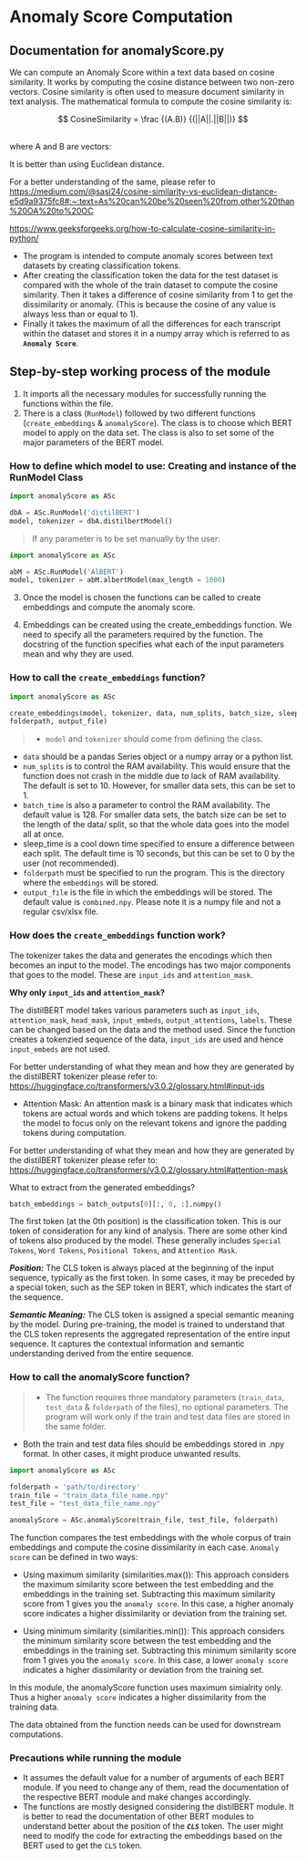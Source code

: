 # Anomaly Score Computation
## Documentation for anomalyScore.py

We can compute an Anomaly Score within a text data based on cosine similarity. It works by computing the cosine distance between two non-zero vectors. Cosine similarity is often used to measure document similarity in text analysis. The mathematical formula to compute the cosine similarity is:

$$ CosineSimilarity = \frac {(A.B)} {(||A||.||B||)} $$

<br>
where A and B are vectors:

It is better than using Euclidean distance.

For a better understanding of the same, please refer to <br>
https://medium.com/@sasi24/cosine-similarity-vs-euclidean-distance-e5d9a9375fc8#:~:text=As%20can%20be%20seen%20from,other%20than%20OA%20to%20OC

https://www.geeksforgeeks.org/how-to-calculate-cosine-similarity-in-python/

* The program is intended to compute anomaly scores between text datasets by creating classification tokens.
* After creating the classification token the data for the test dataset is compared with the whole of the train dataset to compute the cosine similarity.
Then it takes a difference of cosine similarity from 1 to get the dissimilarity or anomaly. (This is because the cosine of any value is always less than or equal to 1).
* Finally it takes the maximum of all the differences for each transcript within the dataset and stores it in a numpy array which is referred to as <b>`Anomaly Score`</b>.

## Step-by-step working process of the module

1. It imports all the necessary modules for successfully running the functions within the file.
2. There is a class (`RunModel`) followed by two different functions (`create_embeddings` \& `anomalyScore`). The class is to choose which BERT model to apply on the data set. The class is also to set some of the major parameters of the BERT model.

### How to define which model to use: Creating and instance of the RunModel Class

```python 
import anomalyScore as ASc

dbA = ASc.RunModel('distilBERT')
model, tokenizer = dbA.distilbertModel()
```

> If any parameter is to be set manually by the user:

```python
import anomalyScore as ASc

abM = ASc.RunModel('AlBERT')
model, tokenizer = abM.albertModel(max_length = 1000)
```
3. Once the model is chosen the functions can be called to create embeddings and compute the anomaly score.

4. Embeddings can be created using the create_embeddings function. We need to specify all the parameters required by the function. The docstring of the function specifies what each of the input parameters mean and why they are used.

### How to call the `create_embeddings` function? 

```python
import anomalyScore as ASc

create_embeddings(model, tokenizer, data, num_splits, batch_size, sleep_time,
folderpath, output_file)
```

> * `model` and `tokenizer` should come from defining the class. 
* `data` should be a pandas Series object or a numpy array or a python list.
* `num_splits` is to control the RAM availability. This would ensure that the function does not crash in the middle due to lack of RAM availability. The default is set to 10. However, for smaller data sets, this can be set to 1.
* `batch_time` is also a parameter to control the RAM availability. The default value is 128. For smaller data sets, the batch size can be set to the length of the data/ split, so that the whole data goes into the model all at once.
* sleep_time is a cool down time specified to ensure a difference between each split. The default time is 10 seconds, but this can be set to 0 by the user (not recommended).
* `folderpath` must be specified to run the program. This is the directory where the `embeddings` will be stored.
* `output_file` is the file in which the embeddings will be stored. The default value is `combined.npy`. Please note it is a numpy file and not a regular csv/xlsx file.

### How does the `create_embeddings` function work?

The tokenizer takes the data and generates the encodings which then becomes an input to the model. The encodings has two major components that goes to the model. These are `input_ids` and `attention_mask`.

<b>Why only `input_ids` and `attention_mask`?</b>

The distilBERT model takes various parameters such as `input_ids`, `attention_mask`, `head_mask`, `input_embeds`, `output_attentions`, `labels`. These can be changed based on the data and the method used. Since the function creates a tokenzied sequence of the data, `input_ids` are used and hence `input_embeds` are not used.

For better understanding of what they mean and how they are generated by the distilBERT tokenizer please refer to: <br>
https://huggingface.co/transformers/v3.0.2/glossary.html#input-ids

+ Attention Mask: An attention mask is a binary mask that indicates which tokens are actual words and which tokens are padding tokens. It helps the model to focus only on the relevant tokens and ignore the padding tokens during computation.

For better understanding of what they mean and how they are generated by the distilBERT tokenizer please refer to: <br>
https://huggingface.co/transformers/v3.0.2/glossary.html#attention-mask

What to extract from the generated embeddings?

```python
batch_embeddings = batch_outputs[0][:, 0, :].numpy()
```

The first token (at the 0th position) is the classification token. This is our token of consideration for any kind of analysis. There are some other kind of tokens also produced by the model. These generally includes `Special Tokens`, `Word Tokens`, `Positional Tokens`, and `Attention Mask`. 

**_Position:_** The CLS token is always placed at the beginning of the input sequence, typically as the first token. In some cases, it may be preceded by a special token, such as the SEP token in BERT, which indicates the start of the sequence.

**_Semantic Meaning:_** The CLS token is assigned a special semantic meaning by the model. During pre-training, the model is trained to understand that the CLS token represents the aggregated representation of the entire input sequence. It captures the contextual information and semantic understanding derived from the entire sequence.


### How to call the anomalyScore function?

> * The function requires three mandatory parameters (`train_data`, `test_data` & `folderpath` of the files), no optional parameters. The program will work only if the train and test data files are stored in the same folder.
* Both the train and test data files should be embeddings stored in .npy format. In other cases, it might produce unwanted results.


```python
import anomalyScore as ASc

folderpath = 'path/to/directory'
train_file = "train_data_file_name.npy"
test_file = "test_data_file_name.npy"

anomalyScore = ASc.anomalyScore(train_file, test_file, folderpath)
```

The function compares the test embeddings with the whole corpus of train embeddings and compute the cosine dissimilarity in each case. `Anomaly score` can be defined in two ways:

+ Using maximum similarity (similarities.max()): This approach considers the maximum similarity score between the test embedding and the embeddings in the training set. Subtracting this maximum similarity score from 1 gives you the `anomaly score`. In this case, a higher anomaly score indicates a higher dissimilarity or deviation from the training set.

+ Using minimum similarity (similarities.min()): This approach considers the minimum similarity score between the test embedding and the embeddings in the training set. Subtracting this minimum similarity score from 1 gives you the `anomaly score`. In this case, a lower `anomaly score` indicates a higher dissimilarity or deviation from the training set.

In this module, the anomalyScore function uses maximum simialrity only. Thus a higher `anomaly score` indicates a higher dissimilarity from the training data.

The data obtained from the function needs can be used for downstream computations.

### Precautions while running the module

+ It assumes the default value for a number of arguments of each BERT module. If you need to change any of them, read the documentation of the respective BERT module and make changes accordingly.
+ The functions are mostly designed considering the distilBERT module. It is better to read the documentation of other BERT modules to understand better about the position of the **_`CLS`_** token. The user might need to modify the code for extracting the embeddings based on the BERT used to get the `CLS` token.

